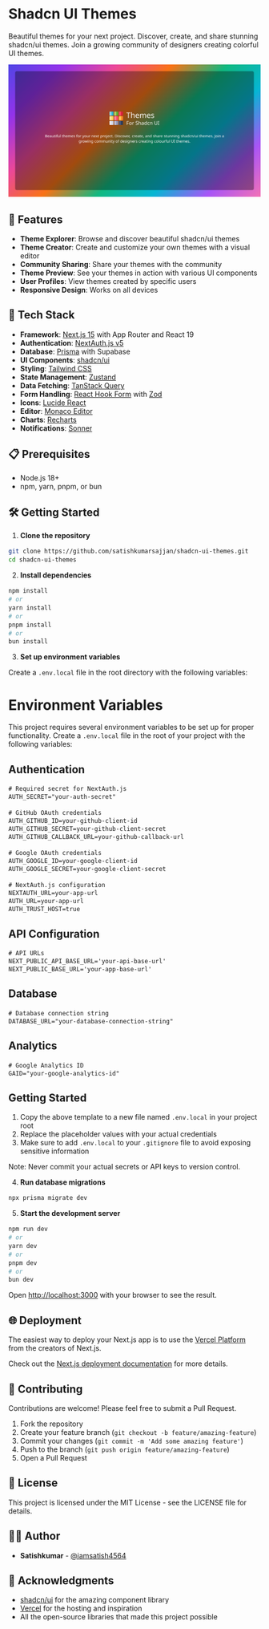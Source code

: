 # Shadcn UI Themes

Beautiful themes for your next project. Discover, create, and share stunning shadcn/ui themes. Join a growing community of designers creating colorful UI themes.

![Shadcn UI Themes](./public/og.png)

## 🌟 Features

- **Theme Explorer**: Browse and discover beautiful shadcn/ui themes
- **Theme Creator**: Create and customize your own themes with a visual editor
- **Community Sharing**: Share your themes with the community
- **Theme Preview**: See your themes in action with various UI components
- **User Profiles**: View themes created by specific users
- **Responsive Design**: Works on all devices

## 🚀 Tech Stack

- **Framework**: [Next.js 15](https://nextjs.org/) with App Router and React 19
- **Authentication**: [NextAuth.js v5](https://next-auth.js.org/)
- **Database**: [Prisma](https://www.prisma.io/) with Supabase
- **UI Components**: [shadcn/ui](https://ui.shadcn.com/)
- **Styling**: [Tailwind CSS](https://tailwindcss.com/)
- **State Management**: [Zustand](https://github.com/pmndrs/zustand)
- **Data Fetching**: [TanStack Query](https://tanstack.com/query)
- **Form Handling**: [React Hook Form](https://react-hook-form.com/) with [Zod](https://zod.dev/)
- **Icons**: [Lucide React](https://lucide.dev/)
- **Editor**: [Monaco Editor](https://microsoft.github.io/monaco-editor/)
- **Charts**: [Recharts](https://recharts.org/)
- **Notifications**: [Sonner](https://sonner.emilkowal.ski/)

## 📋 Prerequisites

- Node.js 18+
- npm, yarn, pnpm, or bun

## 🛠️ Getting Started

1. **Clone the repository**

```bash
git clone https://github.com/satishkumarsajjan/shadcn-ui-themes.git
cd shadcn-ui-themes
```

2. **Install dependencies**

```bash
npm install
# or
yarn install
# or
pnpm install
# or
bun install
```

3. **Set up environment variables**

Create a `.env.local` file in the root directory with the following variables:

# Environment Variables

This project requires several environment variables to be set up for proper functionality. Create a `.env.local` file in the root of your project with the following variables:

## Authentication

```
# Required secret for NextAuth.js
AUTH_SECRET="your-auth-secret"

# GitHub OAuth credentials
AUTH_GITHUB_ID=your-github-client-id
AUTH_GITHUB_SECRET=your-github-client-secret
AUTH_GITHUB_CALLBACK_URL=your-github-callback-url

# Google OAuth credentials
AUTH_GOOGLE_ID=your-google-client-id
AUTH_GOOGLE_SECRET=your-google-client-secret

# NextAuth.js configuration
NEXTAUTH_URL=your-app-url
AUTH_URL=your-app-url
AUTH_TRUST_HOST=true
```

## API Configuration

```
# API URLs
NEXT_PUBLIC_API_BASE_URL='your-api-base-url'
NEXT_PUBLIC_BASE_URL='your-app-base-url'
```

## Database

```
# Database connection string
DATABASE_URL="your-database-connection-string"
```

## Analytics

```
# Google Analytics ID
GAID="your-google-analytics-id"
```

## Getting Started

1. Copy the above template to a new file named `.env.local` in your project root
2. Replace the placeholder values with your actual credentials
3. Make sure to add `.env.local` to your `.gitignore` file to avoid exposing sensitive information

Note: Never commit your actual secrets or API keys to version control.

4. **Run database migrations**

```bash
npx prisma migrate dev
```

5. **Start the development server**

```bash
npm run dev
# or
yarn dev
# or
pnpm dev
# or
bun dev
```

Open [http://localhost:3000](http://localhost:3000) with your browser to see the result.

## 🌐 Deployment

The easiest way to deploy your Next.js app is to use the [Vercel Platform](https://vercel.com/new) from the creators of Next.js.

Check out the [Next.js deployment documentation](https://nextjs.org/docs/app/building-your-application/deploying) for more details.

## 🤝 Contributing

Contributions are welcome! Please feel free to submit a Pull Request.

1. Fork the repository
2. Create your feature branch (`git checkout -b feature/amazing-feature`)
3. Commit your changes (`git commit -m 'Add some amazing feature'`)
4. Push to the branch (`git push origin feature/amazing-feature`)
5. Open a Pull Request

## 📝 License

This project is licensed under the MIT License - see the LICENSE file for details.

## 👨‍💻 Author

- **Satishkumar** - [@iamsatish4564](https://x.com/iamsatish4564)

## 🙏 Acknowledgments

- [shadcn/ui](https://ui.shadcn.com/) for the amazing component library
- [Vercel](https://vercel.com) for the hosting and inspiration
- All the open-source libraries that made this project possible
